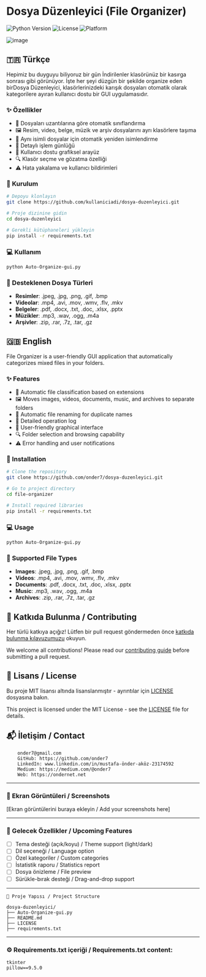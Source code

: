 # Dosya Düzenleyici (File Organizer)

![Python Version](https://img.shields.io/badge/python-3.6+-blue.svg)
![License](https://img.shields.io/badge/license-MIT-green.svg)
![Platform](https://img.shields.io/badge/platform-Windows%20%7C%20Linux%20%7C%20macOS-lightgrey.svg)

![image](https://github.com/user-attachments/assets/3bc7f4ca-653a-4cce-8c0e-5c1be36a18a8)


## 🇹🇷 Türkçe

Hepimiz bu duyguyu biliyoruz bir gün İndirilenler klasörünüz bir kasırga sonrası gibi görünüyor. İşte her şeyi düzgün bir şekilde organize eden birDosya Düzenleyici, klasörlerinizdeki karışık dosyaları otomatik olarak kategorilere ayıran kullanıcı dostu bir GUI uygulamasıdır.

### ✨ Özellikler

- 📁 Dosyaları uzantılarına göre otomatik sınıflandırma
- 🖼️ Resim, video, belge, müzik ve arşiv dosyalarını ayrı klasörlere taşıma
- 🔄 Aynı isimli dosyalar için otomatik yeniden isimlendirme
- 📝 Detaylı işlem günlüğü
- 🎨 Kullanıcı dostu grafiksel arayüz
- 🔍 Klasör seçme ve gözatma özelliği
- ⚠️ Hata yakalama ve kullanıcı bildirimleri

### 🔧 Kurulum

```bash
# Depoyu klonlayın
git clone https://github.com/kullaniciadi/dosya-duzenleyici.git

# Proje dizinine gidin
cd dosya-duzenleyici

# Gerekli kütüphaneleri yükleyin
pip install -r requirements.txt
```

### 💻 Kullanım

```bash
python Auto-Organize-gui.py
```

### 📂 Desteklenen Dosya Türleri

- **Resimler**: .jpeg, .jpg, .png, .gif, .bmp
- **Videolar**: .mp4, .avi, .mov, .wmv, .flv, .mkv
- **Belgeler**: .pdf, .docx, .txt, .doc, .xlsx, .pptx
- **Müzikler**: .mp3, .wav, .ogg, .m4a
- **Arşivler**: .zip, .rar, .7z, .tar, .gz

## 🇬🇧 English

File Organizer is a user-friendly GUI application that automatically categorizes mixed files in your folders.

### ✨ Features

- 📁 Automatic file classification based on extensions
- 🖼️ Moves images, videos, documents, music, and archives to separate folders
- 🔄 Automatic file renaming for duplicate names
- 📝 Detailed operation log
- 🎨 User-friendly graphical interface
- 🔍 Folder selection and browsing capability
- ⚠️ Error handling and user notifications

### 🔧 Installation

```bash
# Clone the repository
git clone https://github.com/onder7/dosya-duzenleyici.git

# Go to project directory
cd file-organizer

# Install required libraries
pip install -r requirements.txt
```

### 💻 Usage

```bash
python Auto-Organize-gui.py
```

### 📂 Supported File Types

- **Images**: .jpeg, .jpg, .png, .gif, .bmp
- **Videos**: .mp4, .avi, .mov, .wmv, .flv, .mkv
- **Documents**: .pdf, .docx, .txt, .doc, .xlsx, .pptx
- **Music**: .mp3, .wav, .ogg, .m4a
- **Archives**: .zip, .rar, .7z, .tar, .gz

## 🤝 Katkıda Bulunma / Contributing

Her türlü katkıya açığız! Lütfen bir pull request göndermeden önce [katkıda bulunma kılavuzumuzu](CONTRIBUTING.md) okuyun.

We welcome all contributions! Please read our [contributing guide](CONTRIBUTING.md) before submitting a pull request.

## 📝 Lisans / License

Bu proje MIT lisansı altında lisanslanmıştır - ayrıntılar için [LICENSE](LICENSE) dosyasına bakın.

This project is licensed under the MIT License - see the [LICENSE](LICENSE) file for details.

## 📬 İletişim / Contact

        onder7@gmail.com
        GitHub: https://github.com/onder7
        LinkedIn: www.linkedin.com/in/mustafa-önder-aköz-23174592
        Medium: https://medium.com/@onder7
        Web: https://ondernet.net
        

---

### 📸 Ekran Görüntüleri / Screenshots

[Ekran görüntülerini buraya ekleyin / Add your screenshots here]

---

### 🚀 Gelecek Özellikler / Upcoming Features

- [ ] Tema desteği (açık/koyu) / Theme support (light/dark)
- [ ] Dil seçeneği / Language option
- [ ] Özel kategoriler / Custom categories
- [ ] İstatistik raporu / Statistics report
- [ ] Dosya önizleme / File preview
- [ ] Sürükle-bırak desteği / Drag-and-drop support

---

```
📁 Proje Yapısı / Project Structure

dosya-duzenleyici/
├── Auto-Organize-gui.py
├── README.md
├── LICENSE
├── requirements.txt

```

---

### ⚙️ Requirements.txt içeriği / Requirements.txt content:

```
tkinter
pillow==9.5.0
```
